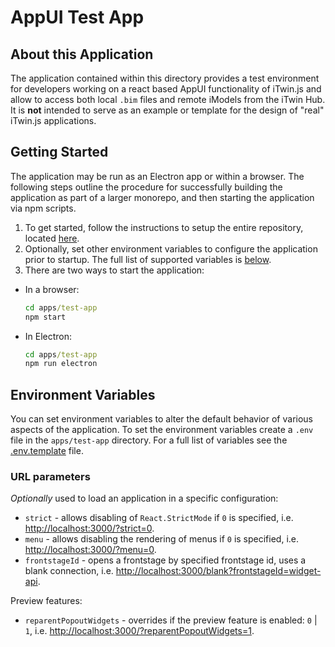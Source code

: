 # AppUI Test App

## About this Application

The application contained within this directory provides a test environment for developers working on a react based AppUI functionality of iTwin.js and allow to access both local `.bim` files and remote iModels from the iTwin Hub. It is **not** intended to serve as an example or template for the design of "real" iTwin.js applications.

## Getting Started

The application may be run as an Electron app or within a browser. The following steps outline the procedure for successfully building the application as part of a larger monorepo, and then starting the application via npm scripts.

1. To get started, follow the instructions to setup the entire repository, located [here](../../README.md#build-instructions).
2. Optionally, set other environment variables to configure the application prior to startup. The full list of supported variables is [below](#environment-variables).
3. There are two ways to start the application:

- In a browser:

  ```cmd
  cd apps/test-app
  npm start
  ```

- In Electron:

  ```cmd
  cd apps/test-app
  npm run electron
  ```

## Environment Variables

You can set environment variables to alter the default behavior of various aspects of the application. To set the environment variables create a `.env` file in the `apps/test-app` directory. For a full list of variables see the [.env.template](.env.template) file.

### URL parameters

_Optionally_ used to load an application in a specific configuration:

- `strict` - allows disabling of `React.StrictMode` if `0` is specified, i.e. <http://localhost:3000/?strict=0>.
- `menu` - allows disabling the rendering of menus if `0` is specified, i.e. <http://localhost:3000/?menu=0>.
- `frontstageId` - opens a frontstage by specified frontstage id, uses a blank connection, i.e. <http://localhost:3000/blank?frontstageId=widget-api>.

Preview features:

- `reparentPopoutWidgets` - overrides if the preview feature is enabled: `0` | `1`, i.e. <http://localhost:3000/?reparentPopoutWidgets=1>.

